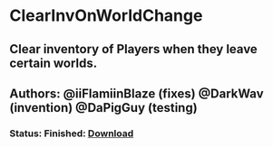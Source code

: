 # ClearInvOnWorldChange

## Clear inventory of Players when they leave certain worlds.

## Authors: @iiFlamiinBlaze (fixes) @DarkWav (invention) @DaPigGuy (testing)

### Status: Finished: [Download](https://github.com/DarkWav/ClearInvOnWorldChange/raw/master/ClearInvOnWorldChange_v1.0.0.phar)
